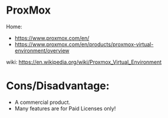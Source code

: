 # ProxMox
Home:
- https://www.proxmox.com/en/
- https://www.proxmox.com/en/products/proxmox-virtual-environment/overview

wiki: https://en.wikipedia.org/wiki/Proxmox_Virtual_Environment

# Cons/Disadvantage:
- A commercial product.
- Many features are for Paid Licenses only!
